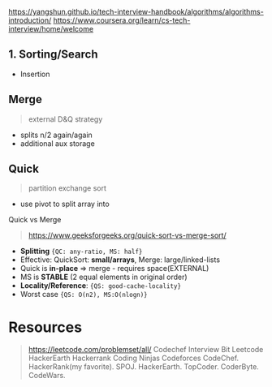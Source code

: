https://yangshun.github.io/tech-interview-handbook/algorithms/algorithms-introduction/
https://www.coursera.org/learn/cs-tech-interview/home/welcome

## 1. Sorting/Search

- Insertion


## Merge
> external D&Q strategy
- splits n/2 again/again
- additional aux storage

## Quick 
> partition exchange sort
- use pivot to split array into 

Quick vs Merge
> https://www.geeksforgeeks.org/quick-sort-vs-merge-sort/
- **Splitting** `{QC: any-ratio, MS: half}`
- Effective: QuickSort: **small/arrays**, Merge: large/linked-lists
- Quick is **in-place** => merge - requires space(EXTERNAL)
- MS is **STABLE** (2 equal elements in original order)
- **Locality/Reference**: `{QS: good-cache-locality}`
- Worst case `{QS: O(n2), MS:O(nlogn)}`

# Resources
> https://leetcode.com/problemset/all/
Codechef
Interview Bit
Leetcode
HackerEarth
Hackerrank
Coding Ninjas
Codeforces
CodeChef.
HackerRank(my favorite).
SPOJ.
HackerEarth.
TopCoder.
CoderByte.
CodeWars.